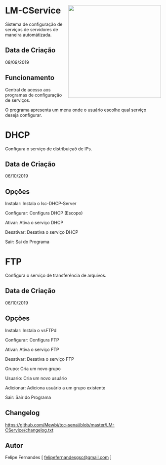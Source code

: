 # LM-CService <img src='https://i.imgur.com/QRfwwXd.png' align='right' height='300'>
Sistema de configuração de serviços de servidores de maneira automátizada.

## Data de Criação
08/09/2019

## Funcionamento
Central de acesso aos programas de configuração de serviços.
   
O programa apresenta um menu onde o usuário escolhe qual serviço deseja configurar.

# DHCP
Configura o serviço de distribuiçaõ de IPs.

## Data de Criação
06/10/2019

## Opções
Instalar: Instala o Isc-DHCP-Server 

Configurar: Configura DHCP (Escopo) 

Ativar: Ativa o serviço DHCP 

Desativar: Desativa o serviço DHCP 

Sair: Sai do Programa 

# FTP
Configura o serviço de transferência de arquivos.

## Data de Criação
06/10/2019

## Opções

Instalar: Instala o vsFTPd

Configurar: Configura FTP
   
Ativar: Ativa o serviço FTP
   
Desativar: Desativa o serviço FTP
   
Grupo: Cria um novo grupo
   
Usuario: Cria um novo usuário
   
Adicionar: Adiciona usuário a um grupo existente
   
Sair: Sair do Programa
   
## Changelog
https://github.com/Mewbi/tcc-senai/blob/master/LM-CService/changelog.txt

## Autor
Felipe Fernandes [ felipefernandesgsc@gmail.com ]
